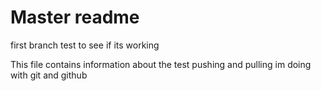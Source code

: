 # Master readme

first branch test to see if its working

This file contains information about the test pushing and pulling im doing with git and github
 
